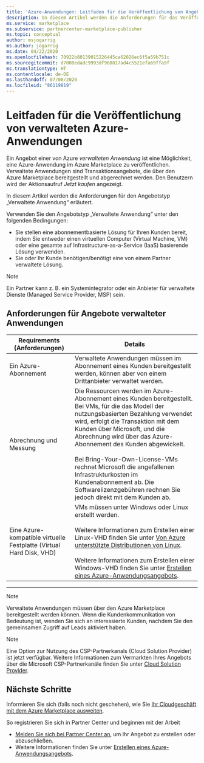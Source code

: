 ```yaml
---
title: 'Azure-Anwendungen: Leitfaden für die Veröffentlichung von Angeboten verwalteter Anwendungen – Azure Marketplace'
description: In diesem Artikel werden die Anforderungen für das Veröffentlichen einer verwalteten Anwendung im Azure Marketplace beschrieben.
ms.service: marketplace
ms.subservice: partnercenter-marketplace-publisher
ms.topic: conceptual
author: msjogarrig
ms.author: jogarrig
ms.date: 04/22/2020
ms.openlocfilehash: 70922b80139015226445ca62026ec6f5a59b751c
ms.sourcegitcommit: d7008edadc9993df960817ad4c5521efa69ffa9f
ms.translationtype: HT
ms.contentlocale: de-DE
ms.lasthandoff: 07/08/2020
ms.locfileid: "86119819"
---
```

# <a name="publishing-guide-for-azure-managed-applications"></a>Leitfaden für die Veröffentlichung von verwalteten Azure-Anwendungen

Ein Angebot einer von Azure *verwalteten Anwendung* ist eine Möglichkeit, eine Azure-Anwendung im Azure Marketplace zu veröffentlichen. Verwaltete Anwendungen sind Transaktionsangebote, die über den Azure Marketplace bereitgestellt und abgerechnet werden. Den Benutzern wird der Aktionsaufruf *Jetzt kaufen* angezeigt.

In diesem Artikel werden die Anforderungen für den Angebotstyp „Verwaltete Anwendung“ erläutert.

Verwenden Sie den Angebotstyp „Verwaltete Anwendung“ unter den folgenden Bedingungen:

- Sie stellen eine abonnementbasierte Lösung für Ihren Kunden bereit, indem Sie entweder einen virtuellen Computer (Virtual Machine, VM) oder eine gesamte auf Infrastructure-as-a-Service (IaaS) basierende Lösung verwenden.
- Sie oder Ihr Kunde benötigen/benötigt eine von einem Partner verwaltete Lösung.

>[!NOTE]
>Ein Partner kann z. B. ein Systemintegrator oder ein Anbieter für verwaltete Dienste (Managed Service Provider, MSP) sein.  

## <a name="managed-application-offer-requirements"></a>Anforderungen für Angebote verwalteter Anwendungen

|Requirements (Anforderungen) |Details  |
|---------|---------|
|Ein Azure-Abonnement | Verwaltete Anwendungen müssen im Abonnement eines Kunden bereitgestellt werden, können aber von einem Drittanbieter verwaltet werden. |
|Abrechnung und Messung    |  Die Ressourcen werden im Azure-Abonnement eines Kunden bereitgestellt. Bei VMs, für die das Modell der nutzungsbasierten Bezahlung verwendet wird, erfolgt die Transaktion mit dem Kunden über Microsoft, und die Abrechnung wird über das Azure-Abonnement des Kunden abgewickelt. <br><br> Bei Bring-Your-Own-License-VMs rechnet Microsoft die angefallenen Infrastrukturkosten im Kundenabonnement ab. Die Softwarelizenzgebühren rechnen Sie jedoch direkt mit dem Kunden ab.        |
|Eine Azure-kompatible virtuelle Festplatte (Virtual Hard Disk, VHD)    |   VMs müssen unter Windows oder Linux erstellt werden.<br><br>Weitere Informationen zum Erstellen einer Linux-VHD finden Sie unter [Von Azure unterstützte Distributionen von Linux](../virtual-machines/linux/endorsed-distros.md).<br><br>Weitere Informationen zum Erstellen einer Windows-VHD finden Sie unter [Erstellen eines Azure-Anwendungsangebots](./partner-center-portal/create-new-azure-apps-offer.md). |

---

> [!NOTE]
> Verwaltete Anwendungen müssen über den Azure Marketplace bereitgestellt werden können. Wenn die Kundenkommunikation von Bedeutung ist, wenden Sie sich an interessierte Kunden, nachdem Sie den gemeinsamen Zugriff auf Leads aktiviert haben.  

> [!Note]
> Eine Option zur Nutzung des CSP-Partnerkanals (Cloud Solution Provider) ist jetzt verfügbar. Weitere Informationen zum Vermarkten Ihres Angebots über die Microsoft CSP-Partnerkanäle finden Sie unter [Cloud Solution Provider](./cloud-solution-providers.md).

## <a name="next-steps"></a>Nächste Schritte

Informieren Sie sich (falls noch nicht geschehen), wie Sie [Ihr Cloudgeschäft mit dem Azure Marketplace ausweiten](https://azuremarketplace.microsoft.com/sell).

So registrieren Sie sich in Partner Center und beginnen mit der Arbeit

- [Melden Sie sich bei Partner Center an](https://partner.microsoft.com/dashboard/account/v3/enrollment/introduction/partnership), um Ihr Angebot zu erstellen oder abzuschließen.
- Weitere Informationen finden Sie unter [Erstellen eines Azure-Anwendungsangebots](./partner-center-portal/create-new-azure-apps-offer.md).

